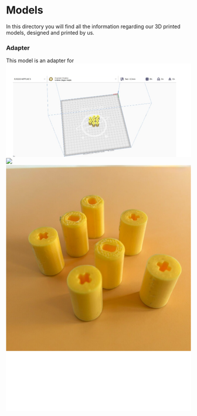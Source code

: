 # Models

In this directory you will find all the information regarding our 3D printed models, designed and printed by us.

### Adapter

This model is an adapter for 
<img src="Photo of the adapter.png" width="900"> 
<img src="https://github.com/TNT-JEFFERSON/TERRENEITOR/blob/1efa92038c587397bdfc46391e3aa5bf5d66d50c/%F0%9F%9A%99%20Vehicle%20photos/cenital%20view%20final%20robot.png" width="900">
<img src="Photo of the adapter 2.png" width="600">

